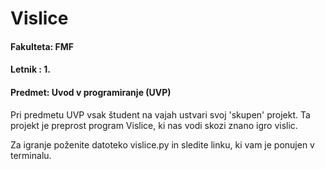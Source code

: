 Vislice
============

#### Fakulteta: FMF
#### Letnik : 1.
#### Predmet: Uvod v programiranje (UVP)

Pri predmetu UVP vsak študent na vajah ustvari svoj 'skupen' projekt.
Ta projekt je preprost program Vislice, ki nas vodi skozi znano igro vislic. 

Za igranje poženite datoteko vislice.py in sledite linku, ki vam je ponujen v terminalu.